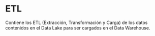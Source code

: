 # ETL
Contiene los ETL (Extracción, Transformación y Carga) de los datos contenidos en el Data Lake para ser cargados en el Data Warehouse.
